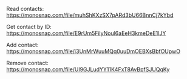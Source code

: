 Read contacts:
https://monosnap.com/file/muhShKXzSX7pARd3bU66BnnCj7kYbd

Get contact by ID:
https://monosnap.com/file/E9rUm5FilyNoul6aEeH3kmeDeE1lJY

Add contact:
https://monosnap.com/file/i3UnMrWuuMQq0uuDmOEBXsBbfOUpwO

Remove contact:
https://monosnap.com/file/Ul9GJLudYY11K4FxT8AvBpfSJUQqKy
